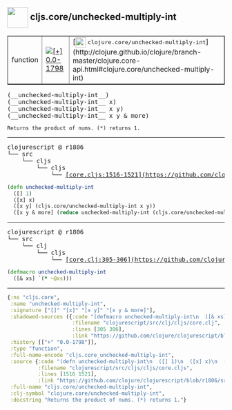 ## <img width="48px" valign="middle" src="http://i.imgur.com/Hi20huC.png"> cljs.core/unchecked-multiply-int

 <table border="1">
<tr>
<td>function</td>
<td><a href="https://github.com/cljsinfo/api-refs/tree/0.0-1798"><img valign="middle" alt="[+] 0.0-1798" src="https://img.shields.io/badge/+-0.0--1798-lightgrey.svg"></a> </td>
<td>
[<img height="24px" valign="middle" src="http://i.imgur.com/1GjPKvB.png"> <samp>clojure.core/unchecked-multiply-int</samp>](http://clojure.github.io/clojure/branch-master/clojure.core-api.html#clojure.core/unchecked-multiply-int)
</td>
</tr>
</table>

 <samp>
(__unchecked-multiply-int__)<br>
(__unchecked-multiply-int__ x)<br>
(__unchecked-multiply-int__ x y)<br>
(__unchecked-multiply-int__ x y & more)<br>
</samp>

```
Returns the product of nums. (*) returns 1.
```

---

 <pre>
clojurescript @ r1806
└── src
    └── cljs
        └── cljs
            └── <ins>[core.cljs:1516-1521](https://github.com/clojure/clojurescript/blob/r1806/src/cljs/cljs/core.cljs#L1516-L1521)</ins>
</pre>

```clj
(defn unchecked-multiply-int
  ([] 1)
  ([x] x)
  ([x y] (cljs.core/unchecked-multiply-int x y))
  ([x y & more] (reduce unchecked-multiply-int (cljs.core/unchecked-multiply-int x y) more)))
```


---

 <pre>
clojurescript @ r1806
└── src
    └── clj
        └── cljs
            └── <ins>[core.clj:305-306](https://github.com/clojure/clojurescript/blob/r1806/src/clj/cljs/core.clj#L305-L306)</ins>
</pre>

```clj
(defmacro unchecked-multiply-int
  ([& xs] `(* ~@xs)))
```

---

```clj
{:ns "cljs.core",
 :name "unchecked-multiply-int",
 :signature ["[]" "[x]" "[x y]" "[x y & more]"],
 :shadowed-sources ({:code "(defmacro unchecked-multiply-int\n  ([& xs] `(* ~@xs)))",
                     :filename "clojurescript/src/clj/cljs/core.clj",
                     :lines [305 306],
                     :link "https://github.com/clojure/clojurescript/blob/r1806/src/clj/cljs/core.clj#L305-L306"}),
 :history [["+" "0.0-1798"]],
 :type "function",
 :full-name-encode "cljs.core_unchecked-multiply-int",
 :source {:code "(defn unchecked-multiply-int\n  ([] 1)\n  ([x] x)\n  ([x y] (cljs.core/unchecked-multiply-int x y))\n  ([x y & more] (reduce unchecked-multiply-int (cljs.core/unchecked-multiply-int x y) more)))",
          :filename "clojurescript/src/cljs/cljs/core.cljs",
          :lines [1516 1521],
          :link "https://github.com/clojure/clojurescript/blob/r1806/src/cljs/cljs/core.cljs#L1516-L1521"},
 :full-name "cljs.core/unchecked-multiply-int",
 :clj-symbol "clojure.core/unchecked-multiply-int",
 :docstring "Returns the product of nums. (*) returns 1."}

```
